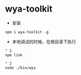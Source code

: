 # wya-toolkit

- 安装
```vim
npm i wya-toolkit -g
```

- 本地调试的时候，在根目录下执行
```vim
" 1
npm link

" 2
node ./bin/wya
```